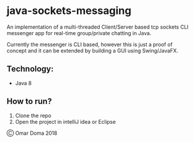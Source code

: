 # java-sockets-messaging

An implementation of a multi-threaded Client/Server based tcp sockets CLI messenger app for real-time group/private chatting in Java.

Currently the messenger is CLI based, however this is just a proof of concept and it can be extended by building a GUI using Swing/JavaFX.

## Technology:

* Java 8


## How to run?

1. Clone the repo
2. Open the project in intelliJ idea or Eclipse


&#9400; Omar Doma 2018
